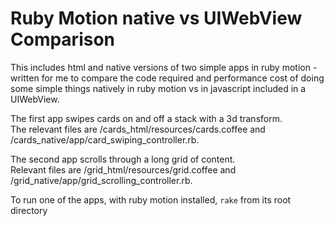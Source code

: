 Ruby Motion native vs UIWebView Comparison
==========================================

This includes html and native versions of two simple apps in ruby motion - written for me to compare the 
code required and performance cost of doing some simple things natively in ruby motion vs in javascript
included in a UIWebView.

The first app swipes cards on and off a stack with a 3d transform.  
The relevant files are /cards_html/resources/cards.coffee and /cards_native/app/card_swiping_controller.rb.

The second app scrolls through a long grid of content.  
Relevant files are /grid_html/resources/grid.coffee and /grid_native/app/grid_scrolling_controller.rb.

To run one of the apps, with ruby motion installed, `rake` from its root directory
